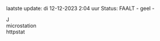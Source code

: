 laatste update: 
di 12-12-2023  2:04   uur 
Status: FAALT - geel - 
<div class="service R">J</div><div class="service Y">microstation</div><div class="service G">httpstat</div>